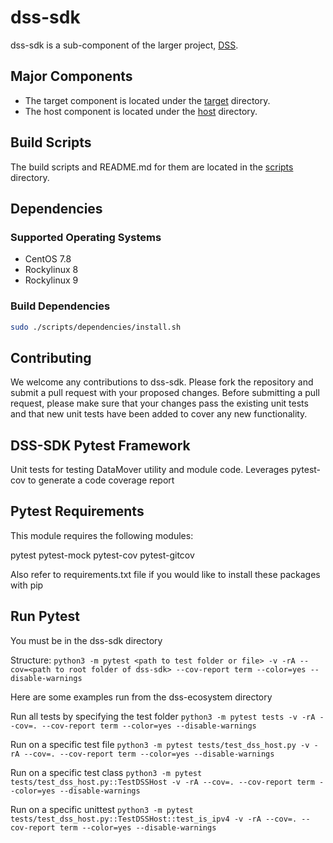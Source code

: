# dss-sdk

dss-sdk is a sub-component of the larger project, [DSS](https://github.com/OpenMPDK/DSS).

## Major Components

- The target component is located under the [target](target) directory.
- The host component is located under the [host](host) directory.

## Build Scripts

The build scripts and README.md for them are located in the [scripts](scripts) directory.

## Dependencies

### Supported Operating Systems

- CentOS 7.8
- Rockylinux 8
- Rockylinux 9

### Build Dependencies

```bash
sudo ./scripts/dependencies/install.sh
```

## Contributing

We welcome any contributions to dss-sdk. Please fork the repository and submit a pull request with your proposed changes. Before submitting a pull request, please make sure that your changes pass the existing unit tests and that new unit tests have been added to cover any new functionality.

## DSS-SDK Pytest Framework

Unit tests for testing DataMover utility and module code. Leverages pytest-cov to generate a code coverage report

## Pytest Requirements

This module requires the following modules:

pytest
pytest-mock
pytest-cov
pytest-gitcov

Also refer to requirements.txt file if you would like to install these packages with pip

## Run Pytest

You must be in the dss-sdk directory

Structure:
`python3 -m pytest <path to test folder or file> -v -rA --cov=<path to root folder of dss-sdk> --cov-report term --color=yes --disable-warnings`

Here are some examples run from the dss-ecosystem directory

Run all tests by specifying the test folder
`python3 -m pytest tests -v -rA --cov=. --cov-report term --color=yes --disable-warnings`

Run on a specific test file
`python3 -m pytest tests/test_dss_host.py -v -rA --cov=. --cov-report term --color=yes --disable-warnings`

Run on a specific test class
`python3 -m pytest tests/test_dss_host.py::TestDSSHost -v -rA --cov=. --cov-report term --color=yes --disable-warnings`

Run on a specific unittest
`python3 -m pytest tests/test_dss_host.py::TestDSSHost::test_is_ipv4 -v -rA --cov=. --cov-report term --color=yes --disable-warnings`
